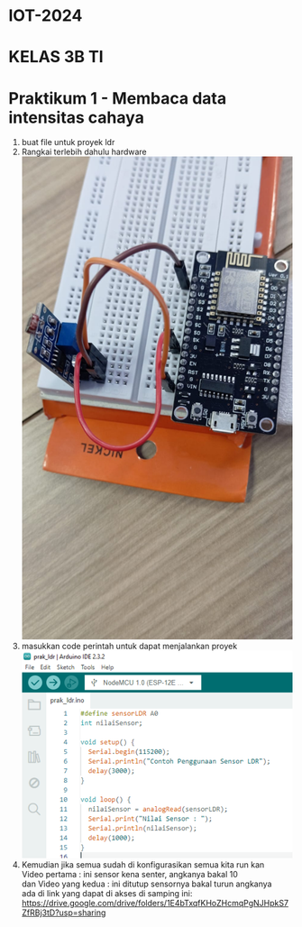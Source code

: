 # IOT-2024
# KELAS 3B TI

# Praktikum 1 - Membaca data intensitas cahaya

1. buat file untuk proyek ldr
2. Rangkai terlebih dahulu hardware <br>
![](./ss%20iot/hardware-ldr.jpg)
3. masukkan code perintah untuk dapat menjalankan proyek <br>
![](./ss%20iot/prak_ldr.PNG)
4. Kemudian jika semua sudah di konfigurasikan semua kita run kan <br>
Video pertama : ini sensor kena senter, angkanya bakal 10 <br> dan 
Video yang kedua : ini ditutup sensornya bakal turun angkanya <br>
ada di link yang dapat di akses di samping ini: https://drive.google.com/drive/folders/1E4bTxqfKHoZHcmqPgNJHpkS7ZfRBj3tD?usp=sharing
